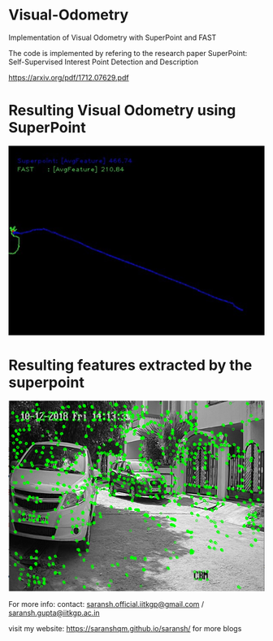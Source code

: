 # Visual-Odometry
 Implementation of Visual Odometry with SuperPoint and FAST
 
 The code is implemented by refering to the research paper SuperPoint: Self-Supervised Interest Point Detection and Description
 
 https://arxiv.org/pdf/1712.07629.pdf

# Resulting Visual Odometry using SuperPoint
![alt text](https://github.com/saranshqm/Visual-Odometry/blob/master/result.jpg?raw=true)


# Resulting features extracted by the superpoint

![alt text](https://github.com/saranshqm/Visual-Odometry/blob/master/Screenshot%20(73).png?raw=true)




For more info: contact: saransh.official.iitkgp@gmail.com / saransh.gupta@iitkgp.ac.in


visit my website: https://saranshqm.github.io/saransh/ for more blogs
